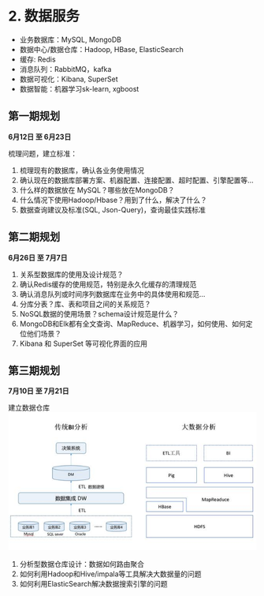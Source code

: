 # 2. 数据服务
- 业务数据库：MySQL, MongoDB
- 数据中心/数据仓库：Hadoop, HBase, ElasticSearch
- 缓存: Redis
- 消息队列：RabbitMQ，kafka
- 数据可视化：Kibana, SuperSet
- 数据智能：机器学习sk-learn, xgboost

## 第一期规划

**6月12日 至 6月23日**

梳理问题，建立标准：

1. 梳理现有的数据库，确认各业务使用情况
2. 确认现在的数据库部署方案、机器配置、连接配置、超时配置、引擎配置等…
3. 什么样的数据放在 MySQL？哪些放在MongoDB？
4. 什么情况下使用Hadoop/Hbase？用到了什么，解决了什么？
5. 数据查询建议及标准(SQL, Json-Query)，查询最佳实践标准

## 第二期规划

**6月26日 至 7月7日**

1. 关系型数据库的使用及设计规范？
2. 确认Redis缓存的使用规范，特别是永久化缓存的清理规范
3. 确认消息队列或时间序列数据库在业务中的具体使用和规范…
3. 分库分表？库、表和项目之间的关系规范？
4. NoSQL数据的使用场景？schema设计规范是什么？
5. MongoDB和Elk都有全文查询、MapReduce、机器学习，如何使用、如何定位他们场景？
6. Kibana 和 SuperSet 等可视化界面的应用

## 第三期规划
**7月10日 至 7月21日**

建立数据仓库
![big data](../images/etl-data.jpg)

1. 分析型数据仓库设计：数据如何路由聚合
2. 如何利用Hadoop和Hive/impala等工具解决大数据量的问题
3. 如何利用ElasticSearch解决数据搜索引擎的问题

